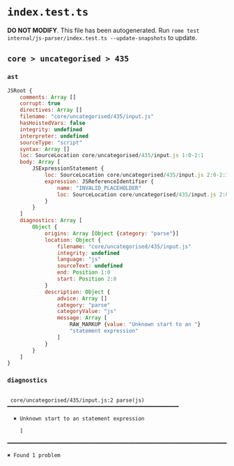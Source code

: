 # `index.test.ts`

**DO NOT MODIFY**. This file has been autogenerated. Run `rome test internal/js-parser/index.test.ts --update-snapshots` to update.

## `core > uncategorised > 435`

### `ast`

```javascript
JSRoot {
	comments: Array []
	corrupt: true
	directives: Array []
	filename: "core/uncategorised/435/input.js"
	hasHoistedVars: false
	integrity: undefined
	interpreter: undefined
	sourceType: "script"
	syntax: Array []
	loc: SourceLocation core/uncategorised/435/input.js 1:0-2:1
	body: Array [
		JSExpressionStatement {
			loc: SourceLocation core/uncategorised/435/input.js 2:0-2:1
			expression: JSReferenceIdentifier {
				name: "INVALID_PLACEHOLDER"
				loc: SourceLocation core/uncategorised/435/input.js 2:0-2:1
			}
		}
	]
	diagnostics: Array [
		Object {
			origins: Array [Object {category: "parse"}]
			location: Object {
				filename: "core/uncategorised/435/input.js"
				integrity: undefined
				language: "js"
				sourceText: undefined
				end: Position 1:0
				start: Position 2:0
			}
			description: Object {
				advice: Array []
				category: "parse"
				categoryValue: "js"
				message: Array [
					RAW_MARKUP {value: "Unknown start to an "}
					"statement expression"
				]
			}
		}
	]
}
```

### `diagnostics`

```

 core/uncategorised/435/input.js:2 parse(js) ━━━━━━━━━━━━━━━━━━━━━━━━━━━━━━━━━━━━━━━━━━━━━━━━━━━━━━━

  ✖ Unknown start to an statement expression

    ]

━━━━━━━━━━━━━━━━━━━━━━━━━━━━━━━━━━━━━━━━━━━━━━━━━━━━━━━━━━━━━━━━━━━━━━━━━━━━━━━━━━━━━━━━━━━━━━━━━━━━

✖ Found 1 problem

```

